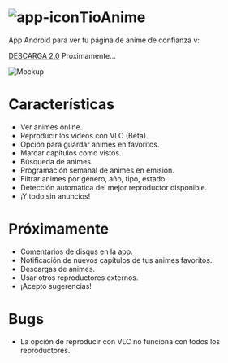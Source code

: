 # ![app-icon](https://github.com/axiel7/TioAnime/blob/master/app/src/main/res/mipmap-mdpi/ic_launcher.png)TioAnime
App Android para ver tu página de anime de confianza v:

[DESCARGA 2.0](https://github.com/axiel7/TioAnime/releases/download/v2.0/TioAnime-v2.0.apk)
Próximamente...

![Mockup](https://github.com/axiel7/TioAnime/blob/master/tiomockup2.0-web.png)

# Características
* Ver animes online.
* Reproducir los vídeos con VLC (Beta).
* Opción para guardar animes en favoritos.
* Marcar capítulos como vistos.
* Búsqueda de animes.
* Programación semanal de animes en emisión.
* Filtrar animes por género, año, tipo, estado...
* Detección automática del mejor reproductor disponible.
* ¡Y todo sin anuncios!
# Próximamente
* Comentarios de disqus en la app.
* Notificación de nuevos capítulos de tus animes favoritos.
* Descargas de animes.
* Usar otros reproductores externos.
* ¡Acepto sugerencias!
# Bugs
* La opción de reproducir con VLC no funciona con todos los reproductores.
